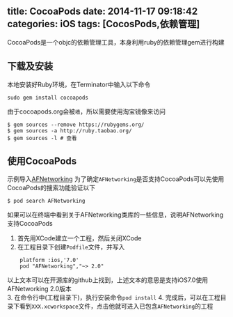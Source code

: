 title: CocoaPods
date: 2014-11-17 09:18:42
categories: iOS
tags: [CocosPods,依赖管理]
---
CocoaPods是一个objc的依赖管理工具，本身利用ruby的依赖管理gem进行构建
<!--more-->
## 下载及安装
本地安装好Ruby环境，在Terminator中输入以下命令

	sudo gem install cocoapods

由于cocoapods.org会被`墙`，所以需要使用淘宝镜像来访问
```shell
$ gem sources --remove https://rubygems.org/
$ gem sources -a http://ruby.taobao.org/
$ gem sources -l # 查看
```
## 使用CocoaPods
示例导入[AFNetworking](https://github.com/AFNetworking/AFNetworking)
为了确定`AFNetworking`是否支持CocoaPods可以先使用CocoaPods的搜索功能验证以下
```shell
$ pod search AFNetworking
```
如果可以在终端中看到关于AFNetworking类库的一些信息，说明AFNetworking支持CocoaPods
1. 首先用XCode建立一个工程，然后关闭XCode
2. 在工程目录下创建`Podfile`文件，并写入
```shell
	platform :ios,'7.0'
	pod "AFNetworking","~> 2.0"
```
以上文本可以在开源库的github上找到，上述文本的意思是支持iOS7.0使用AFNetworking 2.0版本	
3. 在命令行中(工程目录下)，执行安装命令`pod install`
4. 完成后，可以在工程目录下看到`XXX.xcworkspace`文件，点击他就可进入已包含`AFNetworking`的工程